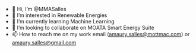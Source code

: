 - 👋 Hi, I’m @MMASalles
- 👀 I’m interested in Renewable Energies 
- 🌱 I’m currently learning Machine Learning
- 💞️ I’m looking to collaborate on MOATA Smart Energy Suite
- 📫 How to reach me on my work email (amaury.salles@mottmac.com) or amaury.salles@gmail.com

<!---
MMASalles/MMASalles is a ✨ special ✨ repository because its `README.md` (this file) appears on your GitHub profile.
You can click the Preview link to take a look at your changes.
--->
